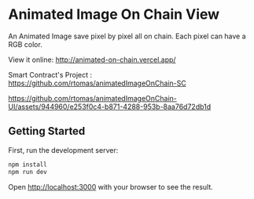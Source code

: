 # Animated Image On Chain View

An Animated Image save pixel by pixel all on chain. Each pixel can have a RGB color.

View it online: http://animated-on-chain.vercel.app/

Smart Contract's Project : https://github.com/rtomas/animatedImageOnChain-SC

https://github.com/rtomas/animatedImageOnChain-UI/assets/944960/e253f0c4-b871-4288-953b-8aa76d72db1d

## Getting Started

First, run the development server:

```bash
npm install
npm run dev
```

Open [http://localhost:3000](http://localhost:3000) with your browser to see the result.
